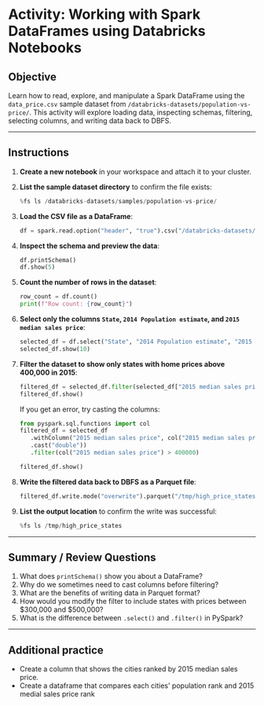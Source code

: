 # Activity: Working with Spark DataFrames using Databricks Notebooks

## Objective
Learn how to read, explore, and manipulate a Spark DataFrame using the `data_price.csv` sample dataset from `/databricks-datasets/population-vs-price/`. This activity will explore loading data, inspecting schemas, filtering, selecting columns, and writing data back to DBFS.

---

## Instructions

1. **Create a new notebook** in your workspace and attach it to your cluster.

2. **List the sample dataset directory** to confirm the file exists:
   ```python
   %fs ls /databricks-datasets/samples/population-vs-price/
   ```

3. **Load the CSV file as a DataFrame**:
   ```python
   df = spark.read.option("header", "true").csv("/databricks-datasets/samples/population-vs-price/data_geo.csv")
   ```

4. **Inspect the schema and preview the data**:
   ```python
   df.printSchema()
   df.show(5)
   ```

5. **Count the number of rows in the dataset**:
   ```python
   row_count = df.count()
   print(f"Row count: {row_count}")
   ```

6. **Select only the columns `State`, `2014 Population estimate`, and `2015 median sales price`**:
   ```python
   selected_df = df.select("State", "2014 Population estimate", "2015 median sales price")
   selected_df.show(10)
   ```

7. **Filter the dataset to show only states with home prices above 400,000 in 2015**:
   ```python
   filtered_df = selected_df.filter(selected_df["2015 median sales price"] > 400)
   filtered_df.show()
   ```

   If you get an error, try casting the columns:
   ```python
   from pyspark.sql.functions import col
   filtered_df = selected_df
      .withColumn("2015 median sales price", col("2015 median sales price")
      .cast("double"))                             
      .filter(col("2015 median sales price") > 400000)

   filtered_df.show()
   ```

8. **Write the filtered data back to DBFS as a Parquet file**:
   ```python
   filtered_df.write.mode("overwrite").parquet("/tmp/high_price_states")
   ```

9. **List the output location** to confirm the write was successful:
   ```python
   %fs ls /tmp/high_price_states
   ```

---

## Summary / Review Questions

1. What does `printSchema()` show you about a DataFrame?
2. Why do we sometimes need to cast columns before filtering?
3. What are the benefits of writing data in Parquet format?
4. How would you modify the filter to include states with prices between $300,000 and $500,000?
5. What is the difference between `.select()` and `.filter()` in PySpark?

---

## Additional practice

- Create a column that shows the cities ranked by 2015 median sales price.
- Create a dataframe that compares each cities' population rank and 2015 medial sales price rank
